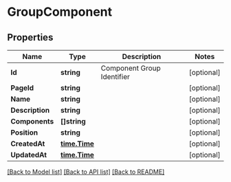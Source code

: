 # GroupComponent

## Properties
Name | Type | Description | Notes
------------ | ------------- | ------------- | -------------
**Id** | **string** | Component Group Identifier | [optional] 
**PageId** | **string** |  | [optional] 
**Name** | **string** |  | [optional] 
**Description** | **string** |  | [optional] 
**Components** | **[]string** |  | [optional] 
**Position** | **string** |  | [optional] 
**CreatedAt** | [**time.Time**](time.Time.md) |  | [optional] 
**UpdatedAt** | [**time.Time**](time.Time.md) |  | [optional] 

[[Back to Model list]](../README.md#documentation-for-models) [[Back to API list]](../README.md#documentation-for-api-endpoints) [[Back to README]](../README.md)


